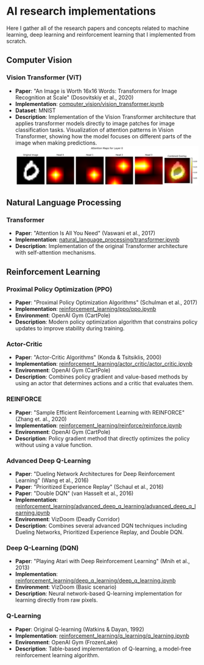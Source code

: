 # AI research implementations

Here I gather all of the research papers and concepts related to machine learning, deep learning and reinforcement learning that I implemented from scratch.

## Computer Vision

### Vision Transformer (ViT)
- **Paper**: "An Image is Worth 16x16 Words: Transformers for Image Recognition at Scale" (Dosovitskiy et al., 2020)
- **Implementation**: [computer_vision/vision_transformer.ipynb](computer_vision/vision_transformer.ipynb)
- **Dataset**: MNIST
- **Description**: Implementation of the Vision Transformer architecture that applies transformer models directly to image patches for image classification tasks. Visualization of attention patterns in Vision Transformer, showing how the model focuses on different parts of the image when making predictions.
![ViT Attention Map](images/vision_transformer_attention.png)

## Natural Language Processing

### Transformer
- **Paper**: "Attention Is All You Need" (Vaswani et al., 2017)
- **Implementation**: [natural_language_processing/transformer.ipynb](natural_language_processing/transformer.ipynb)
- **Description**: Implementation of the original Transformer architecture with self-attention mechanisms.

## Reinforcement Learning

### Proximal Policy Optimization (PPO)
- **Paper**: "Proximal Policy Optimization Algorithms" (Schulman et al., 2017)
- **Implementation**: [reinforcement_learning/ppo/ppo.ipynb](reinforcement_learning/ppo/ppo.ipynb)
- **Environment**: OpenAI Gym (CartPole)
- **Description**: Modern policy optimization algorithm that constrains policy updates to improve stability during training.

### Actor-Critic
- **Paper**: "Actor-Critic Algorithms" (Konda & Tsitsiklis, 2000)
- **Implementation**: [reinforcement_learning/actor_critic/actor_critic.ipynb](reinforcement_learning/actor_critic/actor_critic.ipynb)
- **Environment**: OpenAI Gym (CartPole)
- **Description**: Combines policy gradient and value-based methods by using an actor that determines actions and a critic that evaluates them.

### REINFORCE
- **Paper**: "Sample Efficient Reinforcement Learning with REINFORCE" (Zhang et. al., 2020)
- **Implementation**: [reinforcement_learning/reinforce/reinforce.ipynb](reinforcement_learning/reinforce/reinforce.ipynb)
- **Environment**: OpenAI Gym (CartPole)
- **Description**: Policy gradient method that directly optimizes the policy without using a value function.

### Advanced Deep Q-Learning
- **Paper**: "Dueling Network Architectures for Deep Reinforcement Learning" (Wang et al., 2016) 
- **Paper**: "Prioritized Experience Replay" (Schaul et al., 2016)
- **Paper**: "Double DQN" (van Hasselt et al., 2016)
- **Implementation**: [reinforcement_learning/advanced_deep_q_learning/advanced_deep_q_learning.ipynb](reinforcement_learning/advanced_deep_q_learning/advanced_deep_q_learning.ipynb)
- **Environment**: VizDoom (Deadly Corridor)
- **Description**: Combines several advanced DQN techniques including Dueling Networks, Prioritized Experience Replay, and Double DQN.

### Deep Q-Learning (DQN)
- **Paper**: "Playing Atari with Deep Reinforcement Learning" (Mnih et al., 2013)
- **Implementation**: [reinforcement_learning/deep_q_learning/deep_q_learning.ipynb](reinforcement_learning/deep_q_learning/deep_q_learning.ipynb)
- **Environment**: VizDoom (Basic scenario)
- **Description**: Neural network-based Q-learning implementation for learning directly from raw pixels.

### Q-Learning
- **Paper**: Original Q-learning (Watkins & Dayan, 1992)
- **Implementation**: [reinforcement_learning/q_learning/q_learning.ipynb](reinforcement_learning/q_learning/q_learning.ipynb)
- **Environment**: OpenAI Gym (FrozenLake)
- **Description**: Table-based implementation of Q-learning, a model-free reinforcement learning algorithm.